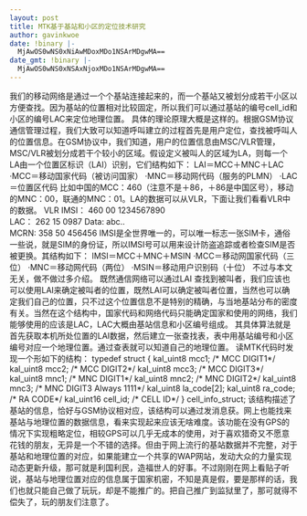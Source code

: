 ```yaml
---
layout: post
title: MTK基于基站和小区的定位技术研究
author: gavinkwoe
date: !binary |-
  MjAwOS0wNS0xNiAwMDoxMDo1NSArMDgwMA==
date_gmt: !binary |-
  MjAwOS0wNS0xNSAxNjoxMDo1NSArMDgwMA==
---
```

我们的移动网络是通过一个个基站连接起来的，而一个基站又被划分成若干小区以方便查找。因为基站的位置相对比较固定，所以我们可以通过基站的编号cell_id和小区的编号LAC来定位地理位置。
具体的理论原理大概是这样的。根据GSM协议通信管理过程，我们大致可以知道呼叫建立的过程首先是用户定位，查找被呼叫人的位置信息。在GSM协议中，我们知道，用户的位置信息由MSC/VLR管理，MSC/VLR被划分成若干个较小的区域。假设定义被叫人的区域为LA，则每一个LA由一个位置区标识（LAI）识别，它们结构如下：
      LAI＝MCC＋MNC＋LAC
·MCC＝移动国家代码（被访问国家）
·MNC＝移动网代码（服务的PLMN）
·LAC＝位置区代码
比如中国的MCC：460（注意不是＋86，＋86是中国区号），移动的MNC：00，联通的MNC：01。LA的数据可以从VLR，下面让我们看看VLR中的数据。
VLR IMSI：        460  00  1234567890  
LAC：        262  15  0987
Data:          abc..      
MCRN:        358 50 456456
IMSI是全世界唯一的，可以唯一标志一张SIM卡，通俗一些说，就是SIM的身份证，所以IMSI号可以用来设计防盗追踪或者检查SIM是否被更换。其结构如下：
IMSI＝MCC＋MNC＋MSIN
·MCC＝移动网国家代码（三位）
·MNC＝移动网代码（两位）
·MSIN＝移动用户识别码（十位）
不过与本文无关，做不做过多介绍。
既然通信网络可以通过LAI 查找到被叫者，我们应该也可以使用LAI来确定被叫者的位置，既然LAI可以确定被叫者位置，当然也可以确定我们自己的位置，只不过这个位置信息不是特别的精确，与当地基站分布的密度有关。当然在这个结构中，国家代码和网络代码只能确定国家和使用的网络，我们能够使用的应该是LAC，LAC大概由基站信息和小区编号组成。
其具体算法就是首先获取本机所处位置的LAI数据，然后建立一张查找表，表中用基站编号和小区编号对应一个地理位置。通过查表就可以知道自己的地理位置。
读MTK代码时发现一个形如下的结构：
typedef struct {
    kal_uint8 mcc1; /* MCC DIGIT1*/
    kal_uint8 mcc2; /* MCC DIGIT2*/
    kal_uint8 mcc3; /* MCC DIGIT3*/
    kal_uint8 mnc1; /* MNC DIGIT1*/
    kal_uint8 mnc2; /* MNC DIGIT2*/
    kal_uint8 mnc3; /* MNC DIGIT3 Always 1111*/
    kal_uint8 la_code[2];
    kal_uint8 ra_code;  /* RA CODE*/
    kal_uint16 cell_id; /* CELL ID*/
} cell_info_struct;
该结构描述了基站的信息，恰好与GSM协议相对应，该结构可以通过发消息获。网上也能找来基站与地理位置的数据信息，看来实现起来应该无啥难度。该功能在没有GPS的情况下实现粗略定位，相较GPS可以几乎无成本的使用，对于喜欢猎奇又不愿意花钱的朋友，无异是一个不错的选择。但由于网上流行的基站数据并不完整，对于基站和地理位置的对应，如果能建立一个共享的WAP网站，发动大众的力量实现动态更新升级，那可就是利国利民，造福世人的好事。不过刚刚在网上看贴子听说，基站与地理位置对应的信息属于国家机密，不知是真是假，要是那样的话，我们也就只能自己做了玩玩，却是不能推广的。把自己推广到监狱里了，那可就得不偿失了，玩的朋友们注意了。
